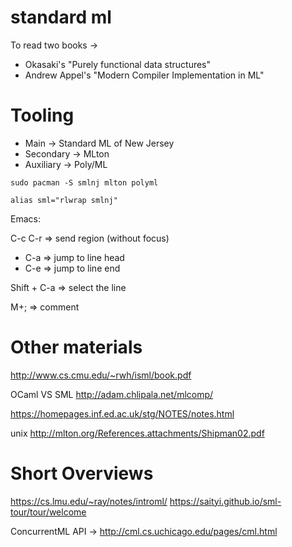 # standard ml

To read two books -> 
+ Okasaki's "Purely functional data structures"
+ Andrew Appel's "Modern Compiler Implementation in ML"

# Tooling

* Main -> Standard ML of New Jersey
* Secondary -> MLton
* Auxiliary -> Poly/ML

`sudo pacman -S smlnj mlton polyml`

`alias sml="rlwrap smlnj"`

Emacs:

C-c C-r => send region (without focus)

* C-a => jump to line head
* C-e => jump to line end

Shift + C-a => select the line

M+; => comment

# Other materials

http://www.cs.cmu.edu/~rwh/isml/book.pdf

OCaml VS SML http://adam.chlipala.net/mlcomp/

https://homepages.inf.ed.ac.uk/stg/NOTES/notes.html

unix 
http://mlton.org/References.attachments/Shipman02.pdf

# Short Overviews

https://cs.lmu.edu/~ray/notes/introml/
https://saityi.github.io/sml-tour/tour/welcome


ConcurrentML API -> http://cml.cs.uchicago.edu/pages/cml.html
